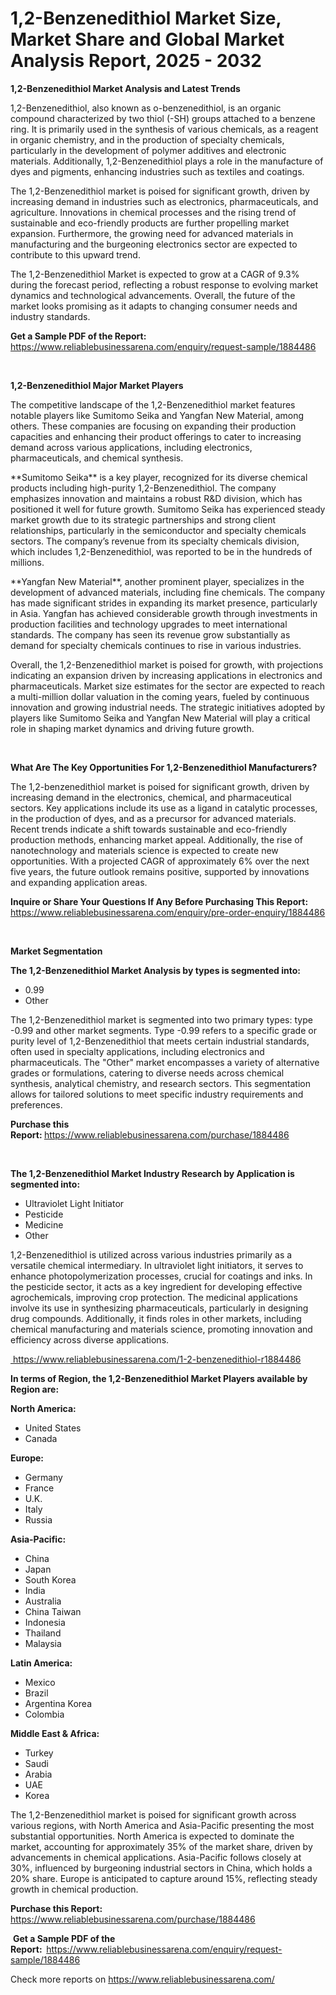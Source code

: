 <p><h1>1,2-Benzenedithiol Market Size, Market Share and Global Market Analysis Report, 2025 - 2032</h1></p><p><strong>1,2-Benzenedithiol Market Analysis and Latest Trends</strong></p>
<p><p>1,2-Benzenedithiol, also known as o-benzenedithiol, is an organic compound characterized by two thiol (-SH) groups attached to a benzene ring. It is primarily used in the synthesis of various chemicals, as a reagent in organic chemistry, and in the production of specialty chemicals, particularly in the development of polymer additives and electronic materials. Additionally, 1,2-Benzenedithiol plays a role in the manufacture of dyes and pigments, enhancing industries such as textiles and coatings.</p><p>The 1,2-Benzenedithiol market is poised for significant growth, driven by increasing demand in industries such as electronics, pharmaceuticals, and agriculture. Innovations in chemical processes and the rising trend of sustainable and eco-friendly products are further propelling market expansion. Furthermore, the growing need for advanced materials in manufacturing and the burgeoning electronics sector are expected to contribute to this upward trend.</p><p>The 1,2-Benzenedithiol Market is expected to grow at a CAGR of 9.3% during the forecast period, reflecting a robust response to evolving market dynamics and technological advancements. Overall, the future of the market looks promising as it adapts to changing consumer needs and industry standards.</p></p>
<p><strong>Get a Sample PDF of the Report:&nbsp;</strong> <a href="https://www.reliablebusinessarena.com/enquiry/request-sample/1884486?utm_campaign=3186&utm_medium=2&utm_source=Github&utm_content=ia&utm_term=28032025&utm_id=12-benzenedithiol">https://www.reliablebusinessarena.com/enquiry/request-sample/1884486</a></p>
<p>&nbsp;</p>
<p><strong>1,2-Benzenedithiol Major Market Players</strong></p>
<p><p>The competitive landscape of the 1,2-Benzenedithiol market features notable players like Sumitomo Seika and Yangfan New Material, among others. These companies are focusing on expanding their production capacities and enhancing their product offerings to cater to increasing demand across various applications, including electronics, pharmaceuticals, and chemical synthesis.</p><p>**Sumitomo Seika** is a key player, recognized for its diverse chemical products including high-purity 1,2-Benzenedithiol. The company emphasizes innovation and maintains a robust R&D division, which has positioned it well for future growth. Sumitomo Seika has experienced steady market growth due to its strategic partnerships and strong client relationships, particularly in the semiconductor and specialty chemicals sectors. The company’s revenue from its specialty chemicals division, which includes 1,2-Benzenedithiol, was reported to be in the hundreds of millions.</p><p>**Yangfan New Material**, another prominent player, specializes in the development of advanced materials, including fine chemicals. The company has made significant strides in expanding its market presence, particularly in Asia. Yangfan has achieved considerable growth through investments in production facilities and technology upgrades to meet international standards. The company has seen its revenue grow substantially as demand for specialty chemicals continues to rise in various industries.</p><p>Overall, the 1,2-Benzenedithiol market is poised for growth, with projections indicating an expansion driven by increasing applications in electronics and pharmaceuticals. Market size estimates for the sector are expected to reach a multi-million dollar valuation in the coming years, fueled by continuous innovation and growing industrial needs. The strategic initiatives adopted by players like Sumitomo Seika and Yangfan New Material will play a critical role in shaping market dynamics and driving future growth.</p></p>
<p>&nbsp;</p>
<p><strong>What Are The Key Opportunities For 1,2-Benzenedithiol Manufacturers?</strong></p>
<p><p>The 1,2-benzenedithiol market is poised for significant growth, driven by increasing demand in the electronics, chemical, and pharmaceutical sectors. Key applications include its use as a ligand in catalytic processes, in the production of dyes, and as a precursor for advanced materials. Recent trends indicate a shift towards sustainable and eco-friendly production methods, enhancing market appeal. Additionally, the rise of nanotechnology and materials science is expected to create new opportunities. With a projected CAGR of approximately 6% over the next five years, the future outlook remains positive, supported by innovations and expanding application areas.</p></p>
<p><strong>Inquire or Share Your Questions If Any Before Purchasing This Report:</strong> <a href="https://www.reliablebusinessarena.com/enquiry/pre-order-enquiry/1884486?utm_campaign=3186&utm_medium=2&utm_source=Github&utm_content=ia&utm_term=28032025&utm_id=12-benzenedithiol">https://www.reliablebusinessarena.com/enquiry/pre-order-enquiry/1884486</a></p>
<p>&nbsp;</p>
<p><strong>Market Segmentation</strong></p>
<p><strong>The 1,2-Benzenedithiol Market Analysis by types is segmented into:</strong></p>
<p><ul><li>0.99</li><li>Other</li></ul></p>
<p><p>The 1,2-Benzenedithiol market is segmented into two primary types: type -0.99 and other market segments. Type -0.99 refers to a specific grade or purity level of 1,2-Benzenedithiol that meets certain industrial standards, often used in specialty applications, including electronics and pharmaceuticals. The "Other" market encompasses a variety of alternative grades or formulations, catering to diverse needs across chemical synthesis, analytical chemistry, and research sectors. This segmentation allows for tailored solutions to meet specific industry requirements and preferences.</p></p>
<p><strong>Purchase this Report:&nbsp;</strong><a href="https://www.reliablebusinessarena.com/purchase/1884486?utm_campaign=3186&utm_medium=2&utm_source=Github&utm_content=ia&utm_term=28032025&utm_id=12-benzenedithiol">https://www.reliablebusinessarena.com/purchase/1884486</a></p>
<p>&nbsp;</p>
<p><strong>The 1,2-Benzenedithiol Market Industry Research by Application is segmented into:</strong></p>
<p><ul><li>Ultraviolet Light Initiator</li><li>Pesticide</li><li>Medicine</li><li>Other</li></ul></p>
<p><p>1,2-Benzenedithiol is utilized across various industries primarily as a versatile chemical intermediary. In ultraviolet light initiators, it serves to enhance photopolymerization processes, crucial for coatings and inks. In the pesticide sector, it acts as a key ingredient for developing effective agrochemicals, improving crop protection. The medicinal applications involve its use in synthesizing pharmaceuticals, particularly in designing drug compounds. Additionally, it finds roles in other markets, including chemical manufacturing and materials science, promoting innovation and efficiency across diverse applications.</p></p>
<p><a href="https://www.reliablebusinessarena.com/1-2-benzenedithiol-r1884486?utm_campaign=3186&utm_medium=2&utm_source=Github&utm_content=ia&utm_term=28032025&utm_id=12-benzenedithiol">&nbsp;https://www.reliablebusinessarena.com/1-2-benzenedithiol-r1884486</a></p>
<p><strong>In terms of Region, the 1,2-Benzenedithiol Market Players available by Region are:</strong></p>
<p>
    <p> <strong> North America: </strong>
        <ul>
            <li>United States</li>
            <li>Canada</li>
        </ul>
        </p> 
    <p> <strong> Europe: </strong>
        <ul>
            <li>Germany</li>
            <li>France</li>
            <li>U.K.</li>
            <li>Italy</li>
            <li>Russia</li>
        </ul>
        </p> 
    <p> <strong> Asia-Pacific: </strong>
        <ul>
            <li>China</li>
            <li>Japan</li>
            <li>South Korea</li>
            <li>India</li>
            <li>Australia</li>
            <li>China Taiwan</li>
            <li>Indonesia</li>
            <li>Thailand</li>
            <li>Malaysia</li>
        </ul>
        </p> 
    <p> <strong> Latin America: </strong>
        <ul>
            <li>Mexico</li>
            <li>Brazil</li>
            <li>Argentina Korea</li>
            <li>Colombia</li>
        </ul>
        </p> 
    <p> <strong> Middle East & Africa: </strong>
        <ul>
            <li>Turkey</li>
            <li>Saudi</li>
            <li>Arabia</li>
            <li>UAE</li>
            <li>Korea</li>
        </ul>
    </p>
    </p>
<p><p>The 1,2-Benzenedithiol market is poised for significant growth across various regions, with North America and Asia-Pacific presenting the most substantial opportunities. North America is expected to dominate the market, accounting for approximately 35% of the market share, driven by advancements in chemical applications. Asia-Pacific follows closely at 30%, influenced by burgeoning industrial sectors in China, which holds a 20% share. Europe is anticipated to capture around 15%, reflecting steady growth in chemical production.</p></p>
<p><strong>Purchase this Report: </strong><a href="https://www.reliablebusinessarena.com/purchase/1884486?utm_campaign=3186&utm_medium=2&utm_source=Github&utm_content=ia&utm_term=28032025&utm_id=12-benzenedithiol">https://www.reliablebusinessarena.com/purchase/1884486</a></p>
<p>&nbsp;<strong>Get a Sample PDF of the Report:&nbsp;&nbsp;</strong><a href="https://www.reliablebusinessarena.com/enquiry/request-sample/1884486?utm_campaign=3186&utm_medium=2&utm_source=Github&utm_content=ia&utm_term=28032025&utm_id=12-benzenedithiol">https://www.reliablebusinessarena.com/enquiry/request-sample/1884486</a></p>
<p><strong></strong></p>
<p>Check more reports on <a href="https://www.reliablebusinessarena.com/?utm_campaign=3186&utm_medium=2&utm_source=Github&utm_content=ia&utm_term=28032025&utm_id=12-benzenedithiol">https://www.reliablebusinessarena.com/</a></p>